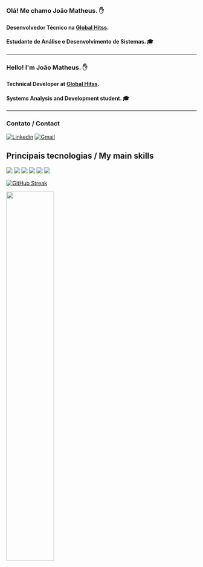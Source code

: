 ### Olá! Me chamo João Matheus. ✋
#### Desenvolvedor Técnico na [Global Hitss](https://www.linkedin.com/company/global-hitss/posts/?feedView=all).
#### Estudante de Análise e Desenvolvimento de Sistemas. 🎓
<hr>

### Hello! I'm João Matheus. ✋
#### Technical Developer at [Global Hitss](https://www.linkedin.com/company/global-hitss/posts/?feedView=all).
#### Systems Analysis and Development student. 🎓
<hr>

### Contato / Contact

[![Linkedin](https://img.shields.io/badge/LinkedIn-0077B5?style=for-the-badge&logo=linkedin&logoColor=white)](https://www.linkedin.com/in/jo%C3%A3o-matheus-374980237/)
[![Gmail](    https://img.shields.io/badge/Gmail-D14836?style=for-the-badge&logo=gmail&logoColor=white)](mailto:joaomatheuscmiranda@gmail.com)


## Principais tecnologias / My main skills

<p>
    <img src="https://img.shields.io/badge/HTML5-E34F26?style=for-the-badge&logo=html5&logoColor=white">
    <img src="https://img.shields.io/badge/CSS3-1572B6?style=for-the-badge&logo=css3&logoColor=white">
    <img src="https://img.shields.io/badge/JavaScript-F7DF1E?style=for-the-badge&logo=javascript&logoColor=black">
    <img src="https://img.shields.io/badge/c++-%2300599C.svg?style=for-the-badge&logo=c%2B%2B&logoColor=white">
    <img src="https://img.shields.io/badge/c-%2300599C.svg?style=for-the-badge&logo=c&logoColor=white">
    <img src="https://img.shields.io/badge/Oracle-F80000?style=for-the-badge&logo=oracle&logoColor=white">
</p>

[![GitHub Streak](https://streak-stats.demolab.com?user=joaomatheusm&theme=tokyonight&hide_border=true)](https://git.io/streak-stats)

<img width=50% align="center" src="https://github-readme-stats.vercel.app/api/top-langs/?username=joaomatheusm&layout=compact&&hide_title=true&theme=radical" />
